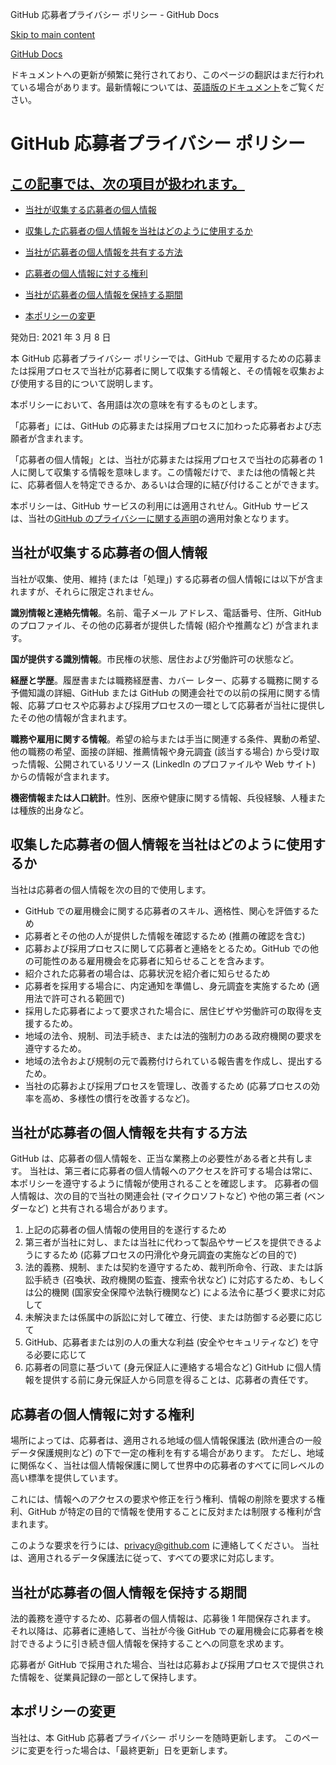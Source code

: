 GitHub 応募者プライバシー ポリシー - GitHub Docs

[Skip to main content](#main-content)

[](/ja)[GitHub Docs](/ja)

ドキュメントへの更新が頻繁に発行されており、このページの翻訳はまだ行われている場合があります。最新情報については、[英語版のドキュメント](/en)をご覧ください。

GitHub 応募者プライバシー ポリシー
==========

[この記事では、次の項目が扱われます。](/site-policy/privacy-policies/github-candidate-privacy-policy#in-this-article)
----------

* [当社が収集する応募者の個人情報](#当社が収集する応募者の個人情報)

* [収集した応募者の個人情報を当社はどのように使用するか](#収集した応募者の個人情報を当社はどのように使用するか)

* [当社が応募者の個人情報を共有する方法](#当社が応募者の個人情報を共有する方法)

* [応募者の個人情報に対する権利](#応募者の個人情報に対する権利)

* [当社が応募者の個人情報を保持する期間](#当社が応募者の個人情報を保持する期間)

* [本ポリシーの変更](#本ポリシーの変更)

発効日: 2021 年 3 月 8 日

本 GitHub 応募者プライバシー ポリシーでは、GitHub で雇用するための応募または採用プロセスで当社が応募者に関して収集する情報と、その情報を収集および使用する目的について説明します。

本ポリシーにおいて、各用語は次の意味を有するものとします。

「応募者」には、GitHub の応募または採用プロセスに加わった応募者および志願者が含まれます。

「応募者の個人情報」とは、当社が応募または採用プロセスで当社の応募者の 1 人に関して収集する情報を意味します。この情報だけで、または他の情報と共に、応募者個人を特定できるか、あるいは合理的に結び付けることができます。

本ポリシーは、GitHub サービスの利用には適用されせん。GitHub サービスは、当社の[GitHub のプライバシーに関する声明](/ja/github/site-policy/github-privacy-statement)の適用対象となります。

[](#当社が収集する応募者の個人情報)[]()当社が収集する応募者の個人情報
----------

当社が収集、使用、維持 (または「処理」) する応募者の個人情報には以下が含まれますが、それらに限定されません。

**識別情報と連絡先情報**。名前、電子メール アドレス、電話番号、住所、GitHub のプロファイル、その他の応募者が提供した情報 (紹介や推薦など) が含まれます。

**国が提供する識別情報**。市民権の状態、居住および労働許可の状態など。

**経歴と学歴**。履歴書または職務経歴書、カバー レター、応募する職務に関する予備知識の詳細、GitHub または GitHub の関連会社での以前の採用に関する情報、応募プロセスや応募および採用プロセスの一環として応募者が当社に提供したその他の情報が含まれます。

**職務や雇用に関する情報**。希望の給与または手当に関連する条件、異動の希望、他の職務の希望、面接の詳細、推薦情報や身元調査 (該当する場合) から受け取った情報、公開されているリソース (LinkedIn のプロファイルや Web サイト) からの情報が含まれます。

**機密情報または人口統計**。性別、医療や健康に関する情報、兵役経験、人種または種族的出身など。

[](#収集した応募者の個人情報を当社はどのように使用するか)[]()収集した応募者の個人情報を当社はどのように使用するか
----------

当社は応募者の個人情報を次の目的で使用します。

* GitHub での雇用機会に関する応募者のスキル、適格性、関心を評価するため
* 応募者とその他の人が提供した情報を確認するため (推薦の確認を含む)
* 応募および採用プロセスに関して応募者と連絡をとるため。GitHub での他の可能性のある雇用機会を応募者に知らせることを含みます。
* 紹介された応募者の場合は、応募状況を紹介者に知らせるため
* 応募者を採用する場合に、内定通知を準備し、身元調査を実施するため (適用法で許可される範囲で)
* 採用した応募者によって要求された場合に、居住ビザや労働許可の取得を支援するため。
* 地域の法令、規制、司法手続き、または法的強制力のある政府機関の要求を遵守するため。
* 地域の法令および規制の元で義務付けられている報告書を作成し、提出するため。
* 当社の応募および採用プロセスを管理し、改善するため (応募プロセスの効率を高め、多様性の慣行を改善するなど)。

[](#当社が応募者の個人情報を共有する方法)[]()当社が応募者の個人情報を共有する方法
----------

GitHub は、応募者の個人情報を、正当な業務上の必要性がある者と共有します。 当社は、第三者に応募者の個人情報へのアクセスを許可する場合は常に、本ポリシーを遵守するように情報が使用されることを確認します。 応募者の個人情報は、次の目的で当社の関連会社 (マイクロソフトなど) や他の第三者 (ベンダーなど) と共有される場合があります。

1. 上記の応募者の個人情報の使用目的を遂行するため
2. 第三者が当社に対し、または当社に代わって製品やサービスを提供できるようにするため (応募プロセスの円滑化や身元調査の実施などの目的で)
3. 法的義務、規制、または契約を遵守するため、裁判所命令、行政、または訴訟手続き (召喚状、政府機関の監査、捜索令状など) に対応するため、もしくは公的機関 (国家安全保障や法執行機関など) による法令に基づく要求に対応して
4. 未解決または係属中の訴訟に対して確立、行使、または防御する必要に応じて
5. GitHub、応募者または別の人の重大な利益 (安全やセキュリティなど) を守る必要に応じて
6. 応募者の同意に基づいて (身元保証人に連絡する場合など) GitHub に個人情報を提供する前に身元保証人から同意を得ることは、応募者の責任です。

[](#応募者の個人情報に対する権利)[]()応募者の個人情報に対する権利
----------

場所によっては、応募者は、適用される地域の個人情報保護法 (欧州連合の一般データ保護規則など) の下で一定の権利を有する場合があります。 ただし、地域に関係なく、当社は個人情報保護に関して世界中の応募者のすべてに同レベルの高い標準を提供しています。

これには、情報へのアクセスの要求や修正を行う権利、情報の削除を要求する権利、GitHub が特定の目的で情報を使用することに反対または制限する権利が含まれます。

このような要求を行うには、[privacy@github.com](mailto:privacy@github.com) に連絡してください。 当社は、適用されるデータ保護法に従って、すべての要求に対応します。

[](#当社が応募者の個人情報を保持する期間)[]()当社が応募者の個人情報を保持する期間
----------

法的義務を遵守するため、応募者の個人情報は、応募後 1 年間保存されます。 それ以降は、応募者に連絡して、当社が今後 GitHub での雇用機会に応募者を検討できるように引き続き個人情報を保持することへの同意を求めます。

応募者が GitHub で採用された場合、当社は応募および採用プロセスで提供された情報を、従業員記録の一部として保持します。

[](#本ポリシーの変更)[]()本ポリシーの変更
----------

当社は、本 GitHub 応募者プライバシー ポリシーを随時更新します。 このページに変更を行った場合は、「最終更新」日を更新します。
